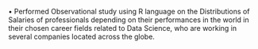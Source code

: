 •	Performed Observational study using R language on the Distributions of Salaries of professionals depending on their performances in the world in their chosen career fields related to Data Science, who are working in several companies located across the globe.
